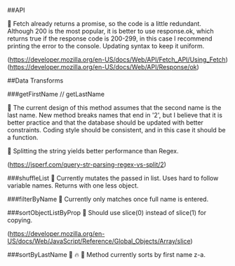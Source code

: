 ##API

:art:
Fetch already returns a promise, so the code is a little redundant.
Although 200 is the most popular, it is better to use response.ok, which returns true if the response code is 200-299, in this case I recommend printing the error to the console.
Updating syntax to keep it uniform.

(https://developer.mozilla.org/en-US/docs/Web/API/Fetch_API/Using_Fetch)
(https://developer.mozilla.org/en-US/docs/Web/API/Response/ok)

##Data Transforms

###getFirstName // getLastName

:art:
The current design of this method assumes that the second name is the last name. New method breaks names that end in '2', but I believe that it is better practice and that the database should be updated with better constraints.
Coding style should be consistent, and in this case it should be a function.

:goat:
Splitting the string yields better performance than Regex.

(https://jsperf.com/query-str-parsing-regex-vs-split/2)

###shuffleList
:art:
Currently mutates the passed in list.
Uses hard to follow variable names.
Returns with one less object.


###filterByName
:tada:
Currently only matches once full name is entered.


###sortObjectListByProp
:art:
Should use slice(0) instead of slice(1) for copying.

(https://developer.mozilla.org/en-US/docs/Web/JavaScript/Reference/Global_Objects/Array/slice)

###sortByLastName
:art: :fire: :goat:
Method currently sorts by first name z-a.


